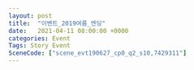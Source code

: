 ```yaml
---
layout: post
title:  "이벤트_2019여름_엔딩"
date:   2021-04-11 08:00:00 +0000
categories: Event
Tags: Story Event
SceneCode: ["scene_evt190627_cp0_q2_s10,7429311"]
---
```

